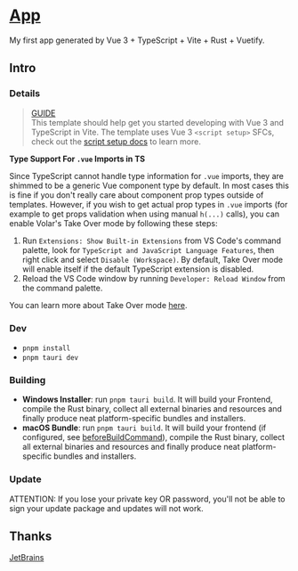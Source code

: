 # [App](https://github.com/DrAugus/tauri/)

My first app generated by Vue 3 + TypeScript + Vite + Rust + Vuetify.

## Intro

### Details

> [GUIDE](https://tauri.app/v1/guides/getting-started/setup/vite)  
> This template should help get you started developing with Vue 3 and TypeScript in Vite. The template uses Vue 3 `<script setup>` SFCs, check out the [script setup docs](https://v3.vuejs.org/api/sfc-script-setup.html#sfc-script-setup) to learn more.

**Type Support For `.vue` Imports in TS**

Since TypeScript cannot handle type information for `.vue` imports, they are shimmed to be a generic Vue component type by default. In most cases this is fine if you don't really care about component prop types outside of templates. However, if you wish to get actual prop types in `.vue` imports (for example to get props validation when using manual `h(...)` calls), you can enable Volar's Take Over mode by following these steps:

1. Run `Extensions: Show Built-in Extensions` from VS Code's command palette, look for `TypeScript and JavaScript Language Features`, then right click and select `Disable (Workspace)`. By default, Take Over mode will enable itself if the default TypeScript extension is disabled.
2. Reload the VS Code window by running `Developer: Reload Window` from the command palette.

You can learn more about Take Over mode [here](https://github.com/johnsoncodehk/volar/discussions/471).

### Dev

- `pnpm install`
- `pnpm tauri dev`

### Building

- **Windows Installer**: run `pnpm tauri build`. It will build your Frontend, compile the Rust binary, collect all external binaries and resources and finally produce neat platform-specific bundles and installers.
- **macOS Bundle**: run `pnpm tauri build`. It will build your frontend (if configured, see [beforeBuildCommand](https://tauri.app/v1/api/config#buildconfig.beforebuildcommand)), compile the Rust binary, collect all external binaries and resources and finally produce neat platform-specific bundles and installers.

### Update

ATTENTION: If you lose your private key OR password, you'll not be able to sign your update package and updates will not work.

## Thanks

[JetBrains](https://www.jetbrains.com/community/opensource/#support)
